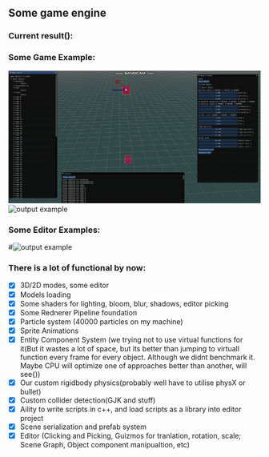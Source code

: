 ## Some game engine

### Current result():

### Some Game Example:
![output example](assets/example_gif3.gif "output example")
![output example](assets/example_skeletal_anim.gif "skeletal anims")


### Some Editor Examples:
#![output example](assets/example_gif2.gif "output example")

### There is a lot of functional by now:
- [X] 3D/2D modes, some editor
- [X] Models loading
- [X] Some shaders for lighting, bloom, blur, shadows, editor picking
- [X] Some Rednerer Pipeline foundation
- [X] Particle system (40000 particles on my machine)
- [X] Sprite Animations
- [X] Entity Component System (we trying not to use virtual functions for it(But it wastes a lot of space, but its better than jumping to virtuall function every frame for every object. Although we didnt benchmark it. Maybe CPU will optimize one of approaches better than another, will see{))
- [X] Our custom rigidbody physics(probably well have to utilise physX or bullet)
- [X] Custom collider detection(GJK and stuff)
- [X] Aility to write scripts in c++, and load scripts as a library into editor project
- [X] Scene serialization and prefab system
- [X] Editor (Clicking and Picking, Guizmos for tranlation, rotation, scale; Scene Graph, Object component manipualtion, etc)
